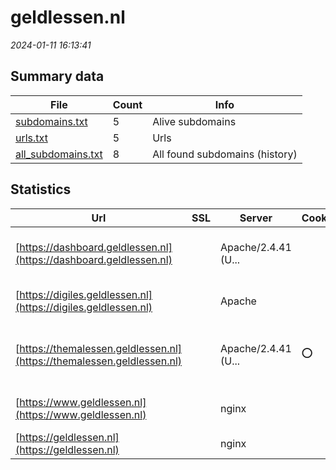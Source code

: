 # geldlessen.nl
*2024-01-11 16:13:41*
## Summary data
| File       | Count | Info |
|------------|-------|------|
|[subdomains.txt](/data/geldlessen.nl/subdomains.txt)|5|Alive subdomains|
|[urls.txt](/data/geldlessen.nl/urls.txt)|5|Urls|
|[all_subdomains.txt](/data/geldlessen.nl/all_subdomains.txt)|8|All found subdomains (history)|
## Statistics
| Url | SSL | Server | Cookie | HSTS | CSP | XFO | XXP | RP | Tech |Title |
|------------|-------|------|------|------|------|------|------|------|------|------|
|[https://dashboard.geldlessen.nl](https://dashboard.geldlessen.nl)| |Apache/2.4.41 (U...| |:white_check_mark: | | 1:white_check_mark: | 2:white_check_mark: | 3:white_check_mark: |Apache HTTP Server:2.4.41 HSTS Ubuntu|geldlessen.lesse...|
|[https://digiles.geldlessen.nl](https://digiles.geldlessen.nl)| |Apache| |:white_check_mark: | | | 2:white_check_mark: | 3:white_check_mark: |Apache HTTP Server HSTS|geldlessen.lesse...|
|[https://themalessen.geldlessen.nl](https://themalessen.geldlessen.nl)| |Apache/2.4.41 (U...|:o: |:white_check_mark: | | 1:white_check_mark: | 2:white_check_mark: | 3:white_check_mark: |Apache HTTP Server:2.4.41 HSTS PHP Ubuntu|Geldlessen - PO...|
|[https://www.geldlessen.nl](https://www.geldlessen.nl)| |nginx| |:white_check_mark: | | | | 3:white_check_mark: |Google Tag Manager HSTS Nginx|Home - Geldlesse...|
|[https://geldlessen.nl](https://geldlessen.nl)| |nginx| |:white_check_mark: | | | | 3:white_check_mark: |HSTS Nginx|301 Moved Perman...|
